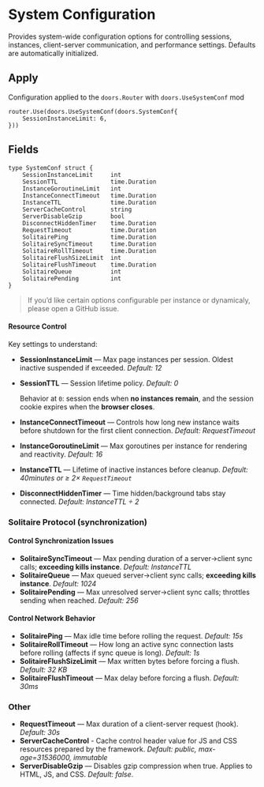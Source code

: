 # System Configuration 

Provides system-wide configuration options for controlling sessions, instances, client-server communication, and performance settings. Defaults are automatically initialized. 

## Apply

Configuration applied to the `doors.Router` with `doors.UseSystemConf` mod

```templ
router.Use(doors.UseSystemConf(doors.SystemConf{
	SessionInstanceLimit: 6,
}))
```

## Fields

```templ
type SystemConf struct {
	SessionInstanceLimit     int
	SessionTTL				 time.Duration
	InstanceGoroutineLimit   int
	InstanceConnectTimeout   time.Duration
	InstanceTTL              time.Duration
	ServerCacheControl       string
	ServerDisableGzip        bool
	DisconnectHiddenTimer    time.Duration
	RequestTimeout           time.Duration
	SolitairePing            time.Duration
	SolitaireSyncTimeout     time.Duration
	SolitaireRollTimeout     time.Duration
	SolitaireFlushSizeLimit  int
	SolitaireFlushTimeout    time.Duration
	SolitaireQueue           int
	SolitairePending         int
}
```
> If you’d like certain options configurable per instance or dynamicaly, please open a GitHub issue.

#### Resource Control

Key settings to understand:

- **SessionInstanceLimit** — Max page instances per session. Oldest inactive suspended if exceeded.
   *Default: 12*
   

- **SessionTTL** — Session lifetime policy. *Default: 0*
  
   Behavior at `0`: session ends when **no instances remain**, and the session cookie expires when the **browser closes**.
   
- **InstanceConnectTimeout** — Controls how long new instance waits before shutdown for the first client connection. *Default: RequestTimeout*

- **InstanceGoroutineLimit** — Max goroutines per instance for rendering and reactivity.
   *Default: 16*
   
- **InstanceTTL** — Lifetime of inactive instances before cleanup.
   *Default: 40minutes or ≥ 2× `RequestTimeout`*
   
- **DisconnectHiddenTimer** — Time hidden/background tabs stay connected.
   *Default: InstanceTTL ÷ 2*

### Solitaire Protocol (synchronization)

#### Control Synchronization Issues 

- **SolitaireSyncTimeout** — Max pending duration of a server→client sync calls; **exceeding kills instance**.
   *Default: InstanceTTL*
- **SolitaireQueue** —  Max queued server→client sync calls; **exceeding kills instance**.
   *Default: 1024*
- **SolitairePending** —  Max unresolved server→client sync calls; throttles sending when reached.
   *Default: 256*

#### Control Network Behavior

- **SolitairePing** — Max idle time before rolling the request. *Default: 15s*
- **SolitaireRollTimeout** — How long an active sync connection lasts before rolling (affects if sync queue is long).
   *Default: 1s*
- **SolitaireFlushSizeLimit** — Max written bytes before forcing a flush.
   *Default: 32 KB*
- **SolitaireFlushTimeout** — Max delay before forcing a flush.
   *Default: 30ms*

### Other

* **RequestTimeout** — Max duration of a client-server request (hook).
   *Default: 30s*
* **ServerCacheControl** -  Cache control header value for JS and CSS resources prepared by the framework.
   *Default: public, max-age=31536000, immutable*
* **ServerDisableGzip** — Disables gzip compression when true. Applies to HTML, JS, and CSS.
   *Default: false*.
